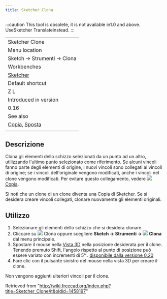 ```yaml
---
title: Sketcher Clona
---
```

:::caution
This tool is obsolete, it is not available in1.0 and above. UseSketcher Translateinstead.
:::

|  |
| --- |
| Sketcher Clone |
| Menu location |
| Sketch → Strumenti → Clona |
| Workbenches |
| [Sketcher](/Sketcher_Workbench/it "Sketcher Workbench/it") |
| Default shortcut |
| Z L |
| Introduced in version |
| 0.16 |
| See also |
| [Copia](/Sketcher_Copy/it "Sketcher Copy/it"), [Sposta](/Sketcher_Move/it "Sketcher Move/it") |
|  |

## Descrizione

Clona gli elementi dello schizzo selezionati da un punto ad un altro, utilizzando l'ultimo punto selezionato come riferimento. Se alcuni vincoli fanno parte degli elementi di origine, i nuovi vincoli sono collegati ai vincoli di origine; se i vincoli dell'originale vengono modificati, anche i vincoli nel clone vengono modificati. Per evitare questo collegamento, vedere ![](/images/Sketcher_Copy.svg) [Copia](/Sketcher_Copy/it "Sketcher Copy/it").

Si noti che un clone di un clone diventa una Copia di Sketcher. Se si desidera creare vincoli collegati, clonare nuovamente gli elementi originali.

## Utilizzo

1. Selezionare gli elementi dello schizzo che si desidera clonare.
2. Cliccare su ![](/images/Sketcher_Clone.svg) Clona oppure scegliere **Sketch → Strumenti → ![](/images/Sketcher_Clone.svg) Clona** dal menu principale.
3. Spostare il mouse nella [Vista 3D](/3D_view/it "3D view/it") nella posizione desiderata per il clone.  
   Tenendo premuto Shift, l'angolo rispetto al punto di posizione può essere variato con incrementi di 5° . [disponibile dalla versione 0.20](/Release_notes_0.20/it "Release notes 0.20/it")
4. Fare clic con il pulsante sinistro del mouse nella vista 3D per creare il clone.

Non vengono aggiunti ulteriori vincoli per il clone.

Retrieved from "<http://wiki.freecad.org/index.php?title=Sketcher_Clone/it&oldid=1458197>"
